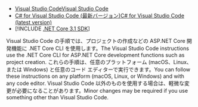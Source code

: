 * [<span data-ttu-id="0f9c5-101">Visual Studio Code</span><span class="sxs-lookup"><span data-stu-id="0f9c5-101">Visual Studio Code</span></span>](https://code.visualstudio.com/download)
* [<span data-ttu-id="0f9c5-102">C# for Visual Studio Code (最新バージョン)</span><span class="sxs-lookup"><span data-stu-id="0f9c5-102">C# for Visual Studio Code (latest version)</span></span>](https://marketplace.visualstudio.com/items?itemName=ms-dotnettools.csharp)
* [!INCLUDE [.NET Core 3.1 SDK](~/includes/3.1-SDK.md)]

<span data-ttu-id="0f9c5-103">Visual Studio Code の手順では、プロジェクトの作成などの ASP.NET Core 開発機能に .NET Core CLI を使用します。</span><span class="sxs-lookup"><span data-stu-id="0f9c5-103">The Visual Studio Code instructions use the .NET Core CLI for ASP.NET Core development functions such as project creation.</span></span> <span data-ttu-id="0f9c5-104">これらの手順は、任意のプラットフォーム (macOS、Linux、または Windows) と任意のコード エディターで実行できます。</span><span class="sxs-lookup"><span data-stu-id="0f9c5-104">You can follow these instructions on any platform (macOS, Linux, or Windows) and with any code editor.</span></span> <span data-ttu-id="0f9c5-105">Visual Studio Code 以外のものを使用する場合は、軽微な変更が必要になることがあります。</span><span class="sxs-lookup"><span data-stu-id="0f9c5-105">Minor changes may be required if you use something other than Visual Studio Code.</span></span>
